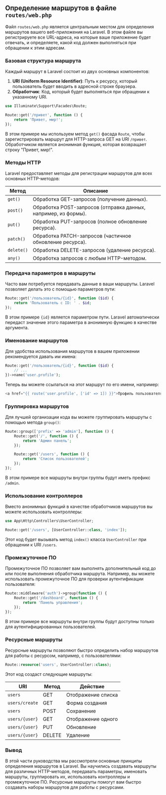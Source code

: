 ## Определение маршрутов в файле `routes/web.php`

Файл `routes/web.php` является центральным местом для определения маршрутов вашего веб-приложения на Laravel. В этом файле вы регистрируете все URL-адреса, на которые ваше приложение будет отвечать, и определяете, какой код должен выполняться при обращении к этим адресам.

### Базовая структура маршрута

Каждый маршрут в Laravel состоит из двух основных компонентов:

1. **URI (Uniform Resource Identifier)**: Путь к ресурсу, который пользователь будет вводить в адресной строке браузера.
2. **Обработчик**: Код, который будет выполняться при обращении к указанному URI.

```php
use Illuminate\Support\Facades\Route;

Route::get('/привет', function () {
    return 'Привет, мир!';
});
```

В этом примере мы используем метод `get()` фасада `Route`, чтобы зарегистрировать маршрут для HTTP-запроса GET на URI `/привет`. Обработчиком является анонимная функция, которая возвращает строку "Привет, мир!".

### Методы HTTP

Laravel предоставляет методы для регистрации маршрутов для всех основных HTTP-методов:

| Метод    | Описание                                                                                               |
| --------- | ----------------------------------------------------------------------------------------------------- |
| `get()`   | Обработка GET-запросов (получение данных).                                                             |
| `post()`  | Обработка POST-запросов (отправка данных, например, из формы).                                       |
| `put()`   | Обработка PUT-запросов (полное обновление ресурса).                                                  |
| `patch()` | Обработка PATCH-запросов (частичное обновление ресурса).                                             |
| `delete()`| Обработка DELETE-запросов (удаление ресурса).                                                         |
| `any()`   | Обработка запросов с любым HTTP-методом.                                                              |

### Передача параметров в маршруты

Часто вам потребуется передавать данные в ваши маршруты. Laravel позволяет делать это с помощью параметров пути:

```php
Route::get('/пользователь/{id}', function ($id) {
    return 'Пользователь с ID: ' . $id;
});
```

В этом примере `{id}` является параметром пути. Laravel автоматически передаст значение этого параметра в анонимную функцию в качестве аргумента.

### Именование маршрутов

Для удобства использования маршрутов в вашем приложении рекомендуется давать им имена:

```php
Route::get('/пользователь/{id}', function ($id) {
    // ...
})->name('user.profile');
```

Теперь вы можете ссылаться на этот маршрут по его имени, например:

```php
<a href="{{ route('user.profile', ['id' => 1]) }}">Профиль пользователя 1</a>
```

### Группировка маршрутов

Для лучшей организации кода вы можете группировать маршруты с помощью метода `group()`:

```php
Route::group(['prefix' => 'admin'], function () {
    Route::get('/', function () {
        return 'Админ панель';
    });

    Route::get('/users', function () {
        return 'Список пользователей';
    });
});
```

В этом примере все маршруты внутри группы будут иметь префикс `/admin`.

### Использование контроллеров

Вместо анонимных функций в качестве обработчиков маршрутов вы можете использовать контроллеры:

```php
use App\Http\Controllers\UserController;

Route::get('/users', [UserController::class, 'index']);
```

Этот код будет вызывать метод `index()` класса `UserController` при обращении к URI `/users`.

### Промежуточное ПО

Промежуточное ПО позволяет вам выполнять дополнительный код до или после выполнения обработчика маршрута. Например, вы можете использовать промежуточное ПО для проверки аутентификации пользователя:

```php
Route::middleware('auth')->group(function () {
    Route::get('/dashboard', function () {
        return 'Панель управления';
    });
});
```

В этом примере все маршруты внутри группы будут доступны только для аутентифицированных пользователей.

### Ресурсные маршруты

Ресурсные маршруты позволяют быстро определить набор маршрутов для работы с ресурсом, например, с пользователями:

```php
Route::resource('users', UserController::class);
```

Этот код создаст следующие маршруты:

| URI            | Метод   | Действие            |
| --------------- | -------- | -------------------- |
| `users`         | GET     | Отображение списка    |
| `users/create`  | GET     | Форма создания        |
| `users`         | POST    | Сохранение           |
| `users/{user}` | GET     | Отображение одного  |
| `users/{user}` | PUT     | Обновление           |
| `users/{user}` | DELETE | Удаление            |

### Вывод

В этой части руководства мы рассмотрели основные принципы определения маршрутов в Laravel. Вы научились создавать маршруты для различных HTTP-методов, передавать параметры, именовать маршруты, группировать их, использовать контроллеры и промежуточное ПО. Ресурсные маршруты помогут вам быстро создавать наборы маршрутов для работы с ресурсами. 
